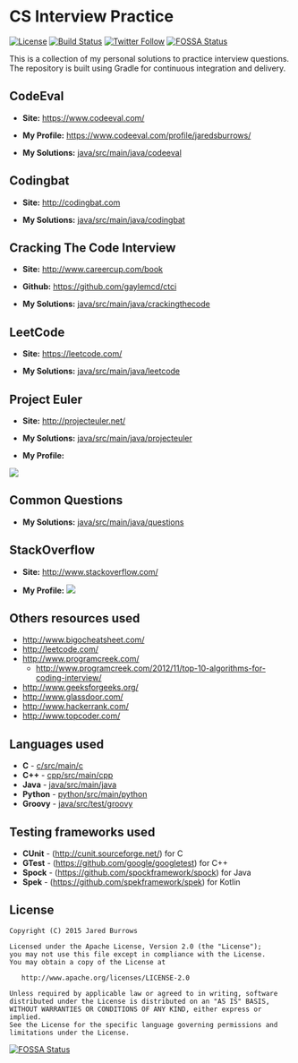 # CS Interview Practice

[![License](https://img.shields.io/badge/License-Apache%202.0-blue.svg)](http://www.apache.org/licenses/LICENSE-2.0)
[![Build Status](https://travis-ci.org/jaredsburrows/cs-interview-questions.svg?branch=master)](https://travis-ci.org/jaredsburrows/cs-interview-questions)
[![Twitter Follow](https://img.shields.io/twitter/follow/jaredsburrows.svg?style=social)](https://twitter.com/jaredsburrows)
[![FOSSA Status](https://app.fossa.io/api/projects/git%2Bgithub.com%2Fjaredsburrows%2Fcs-interview-questions.svg?type=shield)](https://app.fossa.io/projects/git%2Bgithub.com%2Fjaredsburrows%2Fcs-interview-questions?ref=badge_shield)

This is a collection of my personal solutions to practice interview questions. The repository is built using Gradle for continuous integration and delivery.

## CodeEval

 - **Site:** https://www.codeeval.com/

 - **My Profile:** https://www.codeeval.com/profile/jaredsburrows/

 - **My Solutions:** [java/src/main/java/codeeval](java/src/main/java/codeeval)



## Codingbat

 - **Site:** http://codingbat.com

 - **My Solutions:** [java/src/main/java/codingbat](java/src/main/java/codingbat)



## Cracking The Code Interview

 - **Site:** http://www.careercup.com/book

 - **Github:** https://github.com/gaylemcd/ctci

 - **My Solutions:** [java/src/main/java/crackingthecode](java/src/main/java/crackingthecode)



## LeetCode

 - **Site:** https://leetcode.com/

 - **My Solutions:** [java/src/main/java/leetcode](java/src/main/java/leetcode)



## Project Euler

 - **Site:** http://projecteuler.net/

 - **My Solutions:** [java/src/main/java/projecteuler](java/src/main/java/projecteuler)

 - **My Profile:**
<img src="https://projecteuler.net/profile/jaredsburrows.png">



## Common Questions

- **My Solutions:** [java/src/main/java/questions](java/src/main/java/questions)



## StackOverflow

- **Site:** http://www.stackoverflow.com/

- **My Profile:**
<a href="http://stackexchange.com/users/918082"><img src="http://stackexchange.com/users/flair/918082.png"></a>



## Others resources used
 - http://www.bigocheatsheet.com/
 - http://leetcode.com/
 - http://www.programcreek.com/
   - http://www.programcreek.com/2012/11/top-10-algorithms-for-coding-interview/
 - http://www.geeksforgeeks.org/
 - http://www.glassdoor.com/
 - http://www.hackerrank.com/
 - http://www.topcoder.com/

## Languages used
 - **C** - [c/src/main/c](c/src/main/c)
 - **C++** - [cpp/src/main/cpp](cpp/src/main/cpp)
 - **Java** - [java/src/main/java](java/src/main/java)
 - **Python** - [python/src/main/python](python/src/main/python)
 - **Groovy** - [java/src/test/groovy](java/src/test/groovy)

## Testing frameworks used
 - **CUnit** - (http://cunit.sourceforge.net/) for C
 - **GTest** - (https://github.com/google/googletest) for C++
 - **Spock** - (https://github.com/spockframework/spock) for Java
 - **Spek**  - (https://github.com/spekframework/spek) for Kotlin

## License

    Copyright (C) 2015 Jared Burrows

    Licensed under the Apache License, Version 2.0 (the "License");
    you may not use this file except in compliance with the License.
    You may obtain a copy of the License at

       http://www.apache.org/licenses/LICENSE-2.0

    Unless required by applicable law or agreed to in writing, software
    distributed under the License is distributed on an "AS IS" BASIS,
    WITHOUT WARRANTIES OR CONDITIONS OF ANY KIND, either express or implied.
    See the License for the specific language governing permissions and
    limitations under the License.


[![FOSSA Status](https://app.fossa.io/api/projects/git%2Bgithub.com%2Fjaredsburrows%2Fcs-interview-questions.svg?type=large)](https://app.fossa.io/projects/git%2Bgithub.com%2Fjaredsburrows%2Fcs-interview-questions?ref=badge_large)